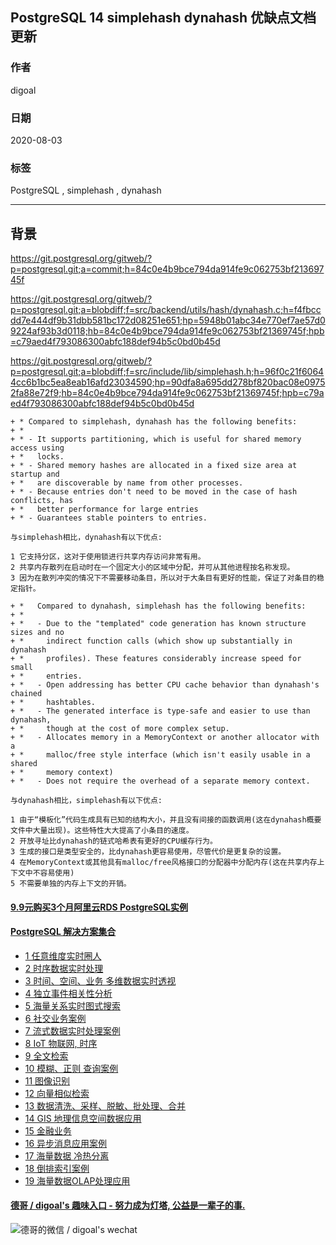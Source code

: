 ## PostgreSQL 14 simplehash dynahash 优缺点文档更新   
    
### 作者    
digoal    
    
### 日期    
2020-08-03    
    
### 标签    
PostgreSQL , simplehash , dynahash        
    
----    
    
## 背景    
https://git.postgresql.org/gitweb/?p=postgresql.git;a=commit;h=84c0e4b9bce794da914fe9c062753bf21369745f  
  
https://git.postgresql.org/gitweb/?p=postgresql.git;a=blobdiff;f=src/backend/utils/hash/dynahash.c;h=f4fbccdd7e444df9b31dbb581bc172d08251e651;hp=5948b01abc34e770ef7ae57d09224af93b3d0118;hb=84c0e4b9bce794da914fe9c062753bf21369745f;hpb=c79aed4f793086300abfc188def94b5c0bd0b45d  
  
https://git.postgresql.org/gitweb/?p=postgresql.git;a=blobdiff;f=src/include/lib/simplehash.h;h=96f0c21f60644cc6b1bc5ea8eab16afd23034590;hp=90dfa8a695dd278bf820bac08e09752fa88e72f9;hb=84c0e4b9bce794da914fe9c062753bf21369745f;hpb=c79aed4f793086300abfc188def94b5c0bd0b45d  
  
```  
+ * Compared to simplehash, dynahash has the following benefits:  
+ *  
+ * - It supports partitioning, which is useful for shared memory access using  
+ *   locks.  
+ * - Shared memory hashes are allocated in a fixed size area at startup and  
+ *   are discoverable by name from other processes.  
+ * - Because entries don't need to be moved in the case of hash conflicts, has  
+ *   better performance for large entries  
+ * - Guarantees stable pointers to entries.  
```  
  
```  
与simplehash相比，dynahash有以下优点:  
  
1 它支持分区，这对于使用锁进行共享内存访问非常有用。  
2 共享内存散列在启动时在一个固定大小的区域中分配，并可从其他进程按名称发现。  
3 因为在散列冲突的情况下不需要移动条目，所以对于大条目有更好的性能，保证了对条目的稳定指针。  
```  
  
```  
+ *   Compared to dynahash, simplehash has the following benefits:  
+ *  
+ *   - Due to the "templated" code generation has known structure sizes and no  
+ *     indirect function calls (which show up substantially in dynahash  
+ *     profiles). These features considerably increase speed for small  
+ *     entries.  
+ *   - Open addressing has better CPU cache behavior than dynahash's chained  
+ *     hashtables.  
+ *   - The generated interface is type-safe and easier to use than dynahash,  
+ *     though at the cost of more complex setup.  
+ *   - Allocates memory in a MemoryContext or another allocator with a  
+ *     malloc/free style interface (which isn't easily usable in a shared  
+ *     memory context)  
+ *   - Does not require the overhead of a separate memory context.  
```  
  
```  
与dynahash相比，simplehash有以下优点:  
  
1 由于“模板化”代码生成具有已知的结构大小，并且没有间接的函数调用(这在dynahash概要文件中大量出现)。这些特性大大提高了小条目的速度。  
2 开放寻址比dynahash的链式哈希表有更好的CPU缓存行为。  
3 生成的接口是类型安全的，比dynahash更容易使用，尽管代价是更复杂的设置。  
4 在MemoryContext或其他具有malloc/free风格接口的分配器中分配内存(这在共享内存上下文中不容易使用)  
5 不需要单独的内存上下文的开销。  
```  
  
  
      
  
  
  
  
  
  
  
  
  
  
  
  
  
  
  
  
  
  
  
  
  
  
  
  
  
#### [9.9元购买3个月阿里云RDS PostgreSQL实例](https://www.aliyun.com/database/postgresqlactivity "57258f76c37864c6e6d23383d05714ea")
  
  
#### [PostgreSQL 解决方案集合](https://yq.aliyun.com/topic/118 "40cff096e9ed7122c512b35d8561d9c8")
- [1 任意维度实时圈人](https://yq.aliyun.com/topic/118 "40cff096e9ed7122c512b35d8561d9c8")
- [2 时序数据实时处理](https://yq.aliyun.com/topic/118 "40cff096e9ed7122c512b35d8561d9c8")
- [3 时间、空间、业务 多维数据实时透视](https://yq.aliyun.com/topic/118 "40cff096e9ed7122c512b35d8561d9c8")
- [4 独立事件相关性分析](https://yq.aliyun.com/topic/118 "40cff096e9ed7122c512b35d8561d9c8")
- [5 海量关系实时图式搜索](https://yq.aliyun.com/topic/118 "40cff096e9ed7122c512b35d8561d9c8")
- [6 社交业务案例](https://yq.aliyun.com/topic/118 "40cff096e9ed7122c512b35d8561d9c8")
- [7 流式数据实时处理案例](https://yq.aliyun.com/topic/118 "40cff096e9ed7122c512b35d8561d9c8")
- [8 IoT 物联网, 时序](https://yq.aliyun.com/topic/118 "40cff096e9ed7122c512b35d8561d9c8")
- [9 全文检索](https://yq.aliyun.com/topic/118 "40cff096e9ed7122c512b35d8561d9c8")
- [10 模糊、正则 查询案例](https://yq.aliyun.com/topic/118 "40cff096e9ed7122c512b35d8561d9c8")
- [11 图像识别](https://yq.aliyun.com/topic/118 "40cff096e9ed7122c512b35d8561d9c8")
- [12 向量相似检索](https://yq.aliyun.com/topic/118 "40cff096e9ed7122c512b35d8561d9c8")
- [13 数据清洗、采样、脱敏、批处理、合并](https://yq.aliyun.com/topic/118 "40cff096e9ed7122c512b35d8561d9c8")
- [14 GIS 地理信息空间数据应用](https://yq.aliyun.com/topic/118 "40cff096e9ed7122c512b35d8561d9c8")
- [15 金融业务](https://yq.aliyun.com/topic/118 "40cff096e9ed7122c512b35d8561d9c8")
- [16 异步消息应用案例](https://yq.aliyun.com/topic/118 "40cff096e9ed7122c512b35d8561d9c8")
- [17 海量数据 冷热分离](https://yq.aliyun.com/topic/118 "40cff096e9ed7122c512b35d8561d9c8")
- [18 倒排索引案例](https://yq.aliyun.com/topic/118 "40cff096e9ed7122c512b35d8561d9c8")
- [19 海量数据OLAP处理应用](https://yq.aliyun.com/topic/118 "40cff096e9ed7122c512b35d8561d9c8")
  
  
#### [德哥 / digoal's 趣味入口 - 努力成为灯塔, 公益是一辈子的事.](https://github.com/digoal/blog/blob/master/README.md "22709685feb7cab07d30f30387f0a9ae")
  
  
![德哥的微信 / digoal's wechat](../pic/digoal_weixin.jpg "f7ad92eeba24523fd47a6e1a0e691b59")
  
